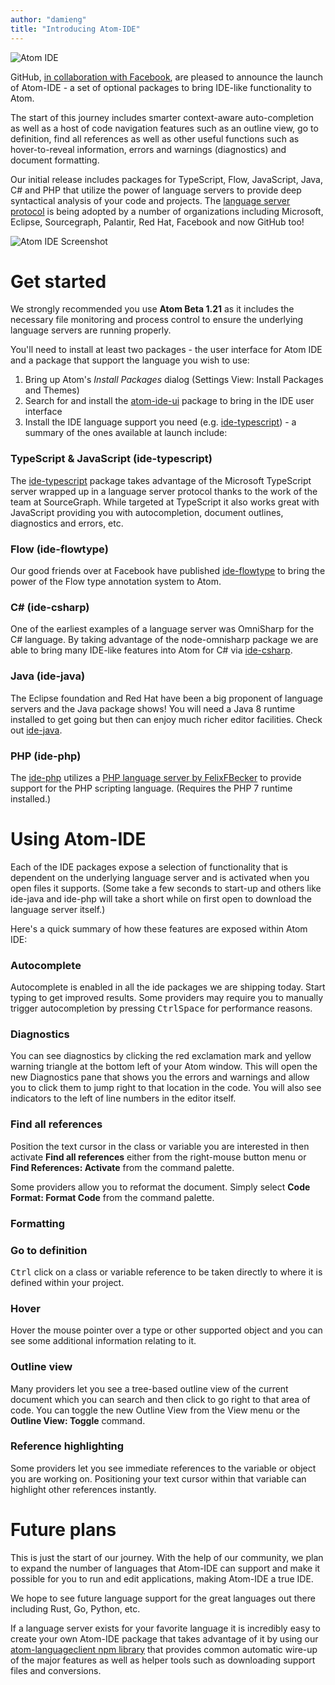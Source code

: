 ```yaml
---
author: "damieng"
title: "Introducing Atom-IDE"
---
```


![Atom IDE](/assets/images/user-images.githubusercontent.com/378023/29239014-9366bfa6-7f7d-11e7-9e04-e5cd535c3a5f.png)

GitHub, [in collaboration with Facebook](https://nuclide.io/blog/2017/09/12/Introducing-Atom-IDE-UI), are pleased to announce the launch of Atom-IDE - a set of optional packages to bring IDE-like functionality to Atom.

<!--more-->

The start of this journey includes smarter context-aware auto-completion as well as a host of code navigation features such as an outline view, go to definition, find all references as well as other useful functions such as hover-to-reveal information, errors and warnings (diagnostics) and document formatting.

Our initial release includes packages for TypeScript, Flow, JavaScript, Java, C# and PHP that utilize the power of language servers to provide deep syntactical analysis of your code and projects. The [language server protocol](http://langserver.org/) is being adopted by a number of organizations including Microsoft, Eclipse, Sourcegraph, Palantir, Red Hat, Facebook and now GitHub too!

![Atom IDE Screenshot](/assets/images/user-images.githubusercontent.com/378023/29859731-741403be-8d9e-11e7-99c5-6b914e3fff9c.png)

# Get started

We strongly recommended you use **Atom Beta 1.21** as it includes the necessary file monitoring and process control to ensure the underlying language servers are running properly.

You'll need to install at least two packages - the user interface for Atom IDE and a package that support the language you wish to use:

1. Bring up Atom's _Install Packages_ dialog (Settings View: Install Packages and Themes)
2. Search for and install the [atom-ide-ui](/packages/atom-ide-ui) package to bring in the IDE user interface
3. Install the IDE language support you need (e.g. [ide-typescript](/packages/ide-typescript)) - a summary of the ones available at launch include:

### TypeScript & JavaScript (ide-typescript)

The [ide-typescript](https://github.com/atom/ide-typescript/) package takes advantage of the Microsoft TypeScript server wrapped up in a language server protocol thanks to the work of the team at SourceGraph. While targeted at TypeScript it also works great with JavaScript providing you with autocompletion, document outlines, diagnostics and errors, etc.

### Flow (ide-flowtype)

Our good friends over at Facebook have published [ide-flowtype](https://github.com/flowtype/ide-flowtype) to bring the power of the Flow type annotation system to Atom.

### C# (ide-csharp)

One of the earliest examples of a language server was OmniSharp for the C# language. By taking advantage of the node-omnisharp package we are able to bring many IDE-like features into Atom for C# via [ide-csharp](https://github.com/atom/ide-csharp/).

### Java (ide-java)

The Eclipse foundation and Red Hat have been a big proponent of language servers and the Java package shows!  You will need a Java 8 runtime installed to get going but then can enjoy much richer editor facilities. Check out [ide-java](https://github.com/atom/ide-java/).

### PHP (ide-php)

The [ide-php](https://github.com/atom/ide-php/) utilizes a [PHP language server by FelixFBecker](https://github.com/felixfbecker/php-language-server) to provide support for the PHP scripting language. (Requires the PHP 7 runtime installed.)

# Using Atom-IDE

Each of the IDE packages expose a selection of functionality that is dependent on the underlying language server and is activated when you open files it supports. (Some take a few seconds to start-up and others like ide-java and ide-php will take a short while on first open to download the language server itself.)

Here's a quick summary of how these features are exposed within Atom IDE:

### Autocomplete

Autocomplete is enabled in all the ide packages we are shipping today. Start typing to get improved results. Some providers may require you to manually trigger autocompletion by pressing <kbd>Ctrl</kbd><kbd>Space</kbd> for performance reasons.

### Diagnostics

You can see diagnostics by clicking the red exclamation mark and yellow warning triangle at the bottom left of your Atom window. This will open the new Diagnostics pane that shows you the errors and warnings and allow you to click them to jump right to that location in the code. You will also see indicators to the left of line numbers in the editor itself.

### Find all references

Position the text cursor in the class or variable you are interested in then activate **Find all references** either from the right-mouse button menu or **Find References: Activate** from the command palette.

Some providers allow you to reformat the document. Simply select **Code Format: Format Code** from the command palette.
### Formatting

### Go to definition

<kbd>Ctrl</kbd> click on a class or variable reference to be taken directly to where it is defined within your project.

### Hover

Hover the mouse pointer over a type or other supported object and you can see some additional information relating to it.

### Outline view

Many providers let you see a tree-based outline view of the current document which you can search and then click to go right to that area of code. You can toggle the new Outline View from the View menu or the **Outline View: Toggle** command.

### Reference highlighting

Some providers let you see immediate references to the variable or object you are working on. Positioning your text cursor within that variable can highlight other references instantly.

# Future plans

This is just the start of our journey. With the help of our community, we plan to expand the number of languages that Atom-IDE can support and make it possible for you to run and edit applications, making Atom-IDE a true IDE.

We hope to see future language support for the great languages out there including Rust, Go, Python, etc.

If a language server exists for your favorite language it is incredibly easy to create your own Atom-IDE package that takes advantage of it by using our [atom-languageclient npm library](https://github.com/atom/atom-languageclient) that provides common automatic wire-up of the major features as well as helper tools such as downloading support files and conversions.
